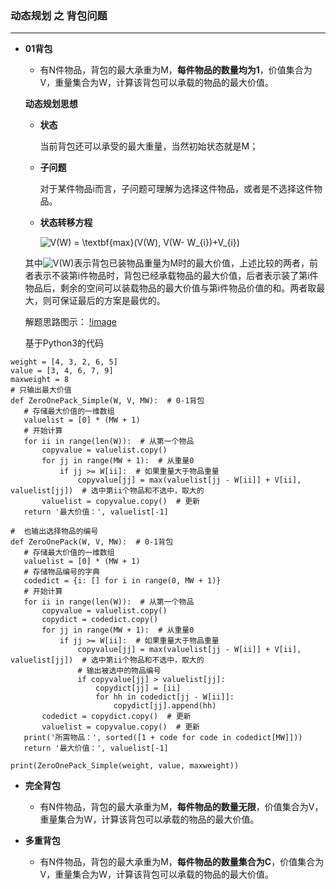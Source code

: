 
### 动态规划 之 背包问题
-----------------

* **01背包**

    + 有N件物品，背包的最大承重为M，**每件物品的数量均为1**，价值集合为V，重量集合为W，计算该背包可以承载的物品的最大价值。
    
   **动态规划思想**
   
   + **状态**
   
     当前背包还可以承受的最大重量，当然初始状态就是M；
     
   + **子问题**
   
     对于某件物品i而言，子问题可理解为选择这件物品，或者是不选择这件物品。
     
   + **状态转移方程**
   
     <img src="http://latex.codecogs.com/gif.latex?V(W)&space;=&space;\textbf{max}(V(W),&space;V(W-&space;W_{i})&plus;V_{i})" title="V(W) = \textbf{max}(V(W), V(W- W_{i})+V_{i})" />
  
  其中<img src="http://latex.codecogs.com/gif.latex?V(W)" title="V(W)" />表示背包已装物品重量为M时的最大价值，上述比较的两者，前者表示不装第i件物品时，背包已经承载物品的最大价值，后者表示装了第i件物品后，剩余的空间可以装载物品的最大价值与第i件物品价值的和。两者取最大，则可保证最后的方案是最优的。
  
  解题思路图示：
  [!image](https://github.com/Anfany/Algorithm-Example-by-Python3/blob/master/0-1pack.png)
  
  基于Python3的代码
 ```
weight = [4, 3, 2, 6, 5]
value = [3, 4, 6, 7, 9]
maxweight = 8
# 只输出最大价值
def ZeroOnePack_Simple(W, V, MW):  # 0-1背包
    # 存储最大价值的一维数组
    valuelist = [0] * (MW + 1)
    # 开始计算
    for ii in range(len(W)):  # 从第一个物品
        copyvalue = valuelist.copy()
        for jj in range(MW + 1):  # 从重量0
            if jj >= W[ii]:  # 如果重量大于物品重量
                copyvalue[jj] = max(valuelist[jj - W[ii]] + V[ii], valuelist[jj])  # 选中第ii个物品和不选中，取大的
        valuelist = copyvalue.copy()  # 更新
    return '最大价值：', valuelist[-1]

#  也输出选择物品的编号
def ZeroOnePack(W, V, MW):  # 0-1背包
    # 存储最大价值的一维数组
    valuelist = [0] * (MW + 1)
    # 存储物品编号的字典
    codedict = {i: [] for i in range(0, MW + 1)}
    # 开始计算
    for ii in range(len(W)):  # 从第一个物品
        copyvalue = valuelist.copy()
        copydict = codedict.copy()
        for jj in range(MW + 1):  # 从重量0
            if jj >= W[ii]:  # 如果重量大于物品重量
                copyvalue[jj] = max(valuelist[jj - W[ii]] + V[ii], valuelist[jj])  # 选中第ii个物品和不选中，取大的
                # 输出被选中的物品编号
                if copyvalue[jj] > valuelist[jj]:
                    copydict[jj] = [ii]
                    for hh in codedict[jj - W[ii]]:
                        copydict[jj].append(hh)
        codedict = copydict.copy()  # 更新
        valuelist = copyvalue.copy()  # 更新
    print('所需物品：', sorted([1 + code for code in codedict[MW]]))
    return '最大价值：', valuelist[-1]

print(ZeroOnePack_Simple(weight, value, maxweight))
```
  
     
* **完全背包**

    + 有N件物品，背包的最大承重为M，**每件物品的数量无限**，价值集合为V，重量集合为W，计算该背包可以承载的物品的最大价值。

* **多重背包**

    + 有N件物品，背包的最大承重为M，**每件物品的数量集合为C**，价值集合为V，重量集合为W，计算该背包可以承载的物品的最大价值。
